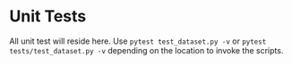 # Unit Tests

All unit test will reside here. Use `pytest test_dataset.py -v` or `pytest tests/test_dataset.py -v` depending on the location to invoke the scripts.
